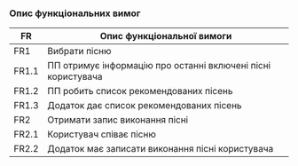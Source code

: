 ### Опис функціональних вимог
| FR | Опис функціональної вимоги |
| -- | -------------------------- |
| FR1 | Вибрати пісню |
| FR1.1 | ПП отримує інформацію про останні включені пісні користувача |
| FR1.2 | ПП робить список рекомендованих пісень |
| FR1.3 | Додаток дає список рекомендованих пісень | 
| FR2 | Отримати запис виконання пісні |
| FR2.1 | Користувач співає пісню |
| FR2.2 | Додаток має записати виконання пісні користувача |
